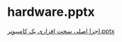 # hardware.pptx

[اجزا اصلی سخت افزاری یک کامپیوتر.pptx](https://github.com/Sam990011/hardware.pptx/files/8802887/default.pptx)
